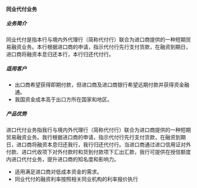 #### 同业代付业务
##### 业务简介
同业代付是指本行与境内外代理行（简称代付行）联合为进口商提供的一种短期贸易融资业务。本行根据进口商的申请，指示代付行先行支付货款，在融资到期日，进口商将融资本息归还本行，本行归还代付行。
##### 适用客户
* 出口商希望获得即期付款，但进口商及进口商银行希望远期付款并获得资金融通。
* 我国资金成本高于出口方所在国家和地区。
##### 产品优势
进口代付业务指我行与境内外代理行（简称代付行）联合为进口商提供的一种短期贸易融资业务。我行根据进口商的申请，指示代付行先行支付货款，在融资到期日，进口商将融资本息归还我行，我行归还代付行。当进口商通过进口信用证对外付款、进口代收项下对外付款时和货到付款项下汇出汇款，我行可提供在授信额度内进口代付业务，提升进口商的知名度和影响力。
* 适用满足进口商对低成本资金的需求。
* 同业代付的融资利率按照相关同业机构的利率报价执行
